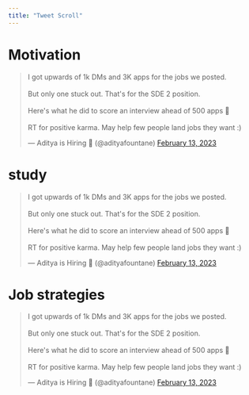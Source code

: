 ```yaml
---
title: "Tweet Scroll"
---
```


# Motivation

<blockquote class="twitter-tweet tw-align-center"><p lang="en" dir="ltr" >I got upwards of 1k DMs and 3K apps for the jobs we posted. <br><br>But only one stuck out. That&#39;s for the SDE 2 position. <br><br>Here&#39;s what he did to score an interview ahead of 500 apps 🧵<br><br>RT for positive karma. May help few people land jobs they want :)</p>&mdash; Aditya is Hiring 🫡 (@adityafountane) <a href="https://twitter.com/adityafountane/status/1625157145602785283?ref_src=twsrc%5Etfw">February 13, 2023</a></blockquote><script async src="https://platform.twitter.com/widgets.js" charset="utf-8"></script> 

# study

<blockquote class="twitter-tweet tw-align-center"><p lang="en" dir="ltr" >I got upwards of 1k DMs and 3K apps for the jobs we posted. <br><br>But only one stuck out. That&#39;s for the SDE 2 position. <br><br>Here&#39;s what he did to score an interview ahead of 500 apps 🧵<br><br>RT for positive karma. May help few people land jobs they want :)</p>&mdash; Aditya is Hiring 🫡 (@adityafountane) <a href="https://twitter.com/adityafountane/status/1625157145602785283?ref_src=twsrc%5Etfw">February 13, 2023</a></blockquote><script async src="https://platform.twitter.com/widgets.js" charset="utf-8"></script> 


# Job strategies

<blockquote class="twitter-tweet tw-align-center"><p lang="en" dir="ltr" >I got upwards of 1k DMs and 3K apps for the jobs we posted. <br><br>But only one stuck out. That&#39;s for the SDE 2 position. <br><br>Here&#39;s what he did to score an interview ahead of 500 apps 🧵<br><br>RT for positive karma. May help few people land jobs they want :)</p>&mdash; Aditya is Hiring 🫡 (@adityafountane) <a href="https://twitter.com/adityafountane/status/1625157145602785283?ref_src=twsrc%5Etfw">February 13, 2023</a></blockquote><script async src="https://platform.twitter.com/widgets.js" charset="utf-8"></script> 